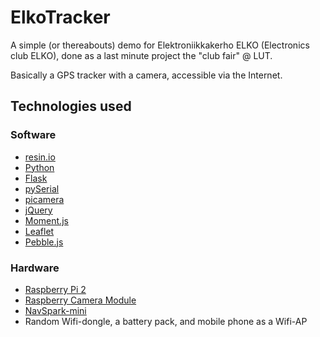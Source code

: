 ElkoTracker
===========

A simple (or thereabouts) demo for Elektroniikkakerho ELKO (Electronics club ELKO), done as a last minute project the "club fair" @ LUT.

Basically a GPS tracker with a camera, accessible via the Internet.


Technologies used
-----------------

### Software
* [resin.io](https://resin.io/)
* [Python](https://www.python.org/)
* [Flask](http://flask.pocoo.org/)
* [pySerial](https://pyserial.readthedocs.org/en/latest/)
* [picamera](https://picamera.readthedocs.org/en/release-1.10/)
* [jQuery](https://jquery.com/)
* [Moment.js](http://momentjs.com/)
* [Leaflet](http://leafletjs.com/)
* [Pebble.js](https://pebble.github.io/pebblejs/)

### Hardware
* [Raspberry Pi 2](https://www.raspberrypi.org/products/raspberry-pi-2-model-b/)
* [Raspberry Camera Module](https://www.raspberrypi.org/products/camera-module/)
* [NavSpark-mini](http://navspark.mybigcommerce.com/navspark-mini-6pcs-pack/)
* Random Wifi-dongle, a battery pack, and mobile phone as a Wifi-AP
